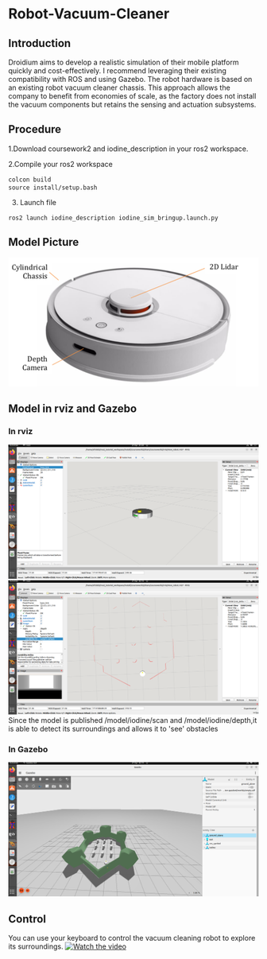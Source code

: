 # Robot-Vacuum-Cleaner
## Introduction
Droidium aims to develop a realistic simulation of their mobile platform quickly and cost-effectively. I recommend leveraging their existing compatibility with ROS and using Gazebo. The robot hardware is based on an existing robot vacuum cleaner chassis. This approach allows the company to benefit from economies of scale, as the factory does not install the vacuum components but retains the sensing and actuation subsystems.
## Procedure
1.Download coursework2 and iodine_description in your ros2 workspace.

2.Compile your ros2 workspace
  ```
  colcon build
  source install/setup.bash
  ```  
3. Launch file
  ```
  ros2 launch iodine_description iodine_sim_bringup.launch.py
  ```
## Model Picture
![image](https://github.com/Sen66666666/Robot-vacuum-cleaner/blob/main/vacuum_cleaner_model.png)
## Model in rviz and Gazebo
### In rviz 
![image](https://github.com/Sen66666666/Robot-vacuum-cleaner/blob/main/urdf_model.png)
![image](https://github.com/Sen66666666/Robot-vacuum-cleaner/blob/main/Performance_of_lidar_and%20camera.png)
Since the model is published /model/iodine/scan and /model/iodine/depth,it is able to detect its surroundings and allows it to 'see' obstacles
### In Gazebo
![image](https://github.com/Sen66666666/Robot-vacuum-cleaner/blob/main/Vacuum%20cleaner%20in%20gazebo.png)

## Control
You can use your keyboard to control the vacuum cleaning robot to explore its surroundings.
[![Watch the video](https://img.youtube.com/vi/GLNqCRScQQM/0.jpg)](https://www.youtube.com/watch?v=GLNqCRScQQM)
